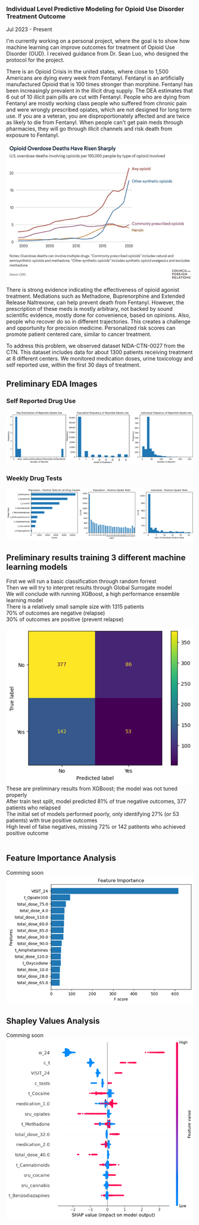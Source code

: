 ### Individual Level Predictive Modeling for Opioid Use Disorder Treatment Outcome
Jul 2023 - Present

I'm currently working on a personal project, where the goal is to show how machine learning can improve outcomes for treatment of Opioid Use Disorder (OUD).   I received guidance from Dr. Sean Luo, who designed the protocol for the project.

There is an Opioid Crisis in the united states, where close to 1,500 Americans are dying every week from Fentanyl.  Fentanyl is an artificially manufactured Opioid that is 100 times stronger than morphine.  Fentanyl has been increasingly prevalent in the illicit drug supply.  The DEA estimates that 6 out of 10 illicit pain pills are cut with Fentanyl.  People who are dying from Fentanyl are mostly working class people who suffered from chronic pain and were wrongly prescribed opiates, which are not designed for long term use.  If you are a veteran, you are disproportionately affected and are twice as likely to die from Fentanyl.  When people can't get pain meds through pharmacies, they will go through illicit channels and risk death from exposure to Fentanyl.

![CFR Stats](images/o.jpg)

There is strong evidence indicating the effectiveness of opioid agonist treatment.  Mediations such as Methadone, Buprenorphine and Extended Release Naltrexone, can help prevent death from Fentanyl.  However, the prescription of these meds is mostly arbitrary, not backed by sound scientific evidence, mostly done for convenience, based on opinions.  Also, people who recover do so in different trajectories.  This creates a challenge and opportunity for precision medicine.  Personalized risk scores can promote patient centered care, similar to cancer treatment.

To address this problem, we observed dataset NIDA-CTN-0027 from the CTN.  This dataset includes data for about 1300 patients receiving treatment at 8 different centers.  We monitored medication doses, urine toxicology and self reported use, within the first 30 days of treatment.

## Preliminary EDA Images
### Self Reported Drug Use
![sru eda](images/sru_eda.png)
<br>

### Weekly Drug Tests
![uds eda](images/uds_eda.png)
<br>


## Preliminary results training 3 different machine learning models

First we will run a basic classification through random forrest<br>
Then we will try to interpret results through Global Surrogate model<br>
We will conclude with running XGBoost, a high performance ensemble learning model<br>
There is a relatively small sample size with 1315 patients<br>
70% of outcomes are negative (relapse)<br>
30% of outcomes are positive (prevent relapse)<br>

![Confusion Matrix](images/cm.png)<br>
These are preliminary results from XGBoost; the model was not tuned properly<br>
After train test split, model predicted 81% of true negative outcomes, 377 patients who relapsed<br>
The initial set of models performed poorly, only identifying 27% (or 53 patients) with true positive outcomes<br>
High level of false negatives, missing 72% or 142 patitents who achieved positive outcome<br>
<br>

## Feature Importance Analysis
Comming soon<br>
![Feature Importance (GAIN)](images/fi.png)
<br>

## Shapley Values Analysis 
Comming soon<br>
![SHAP VALUES](images/s.png)

